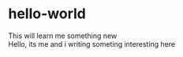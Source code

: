 # hello-world
This will learn me something new \
Hello, its me and i writing someting interesting here
